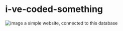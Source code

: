 # i-ve-coded-something
![image](https://github.com/quarylaniel/i-ve-coded-something/assets/145768468/94797b0d-a888-4ac9-9655-e2e9ec9ff5b1)
a simple website, connected to this database

